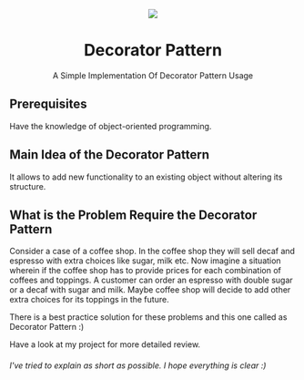 
<p align="center">
  <img src="https://github.com/frkn2076/Decorator-Pattern/blob/master/Art/Decorator Pattern - UML Diagram.png">
</p>

<h1 align="center">Decorator Pattern</h1>
<p align="center">
  A Simple Implementation Of Decorator Pattern Usage <br />
</p>

## Prerequisites
Have the knowledge of object-oriented programming.

## Main Idea of the Decorator Pattern
It allows to add new functionality to an existing object without altering its structure.

## What is the Problem Require the Decorator Pattern 
Consider a case of a coffee shop. In the coffee shop they will sell decaf and espresso with extra choices like sugar, milk etc. Now imagine a situation wherein if the coffee shop has to provide prices for each combination of coffees and toppings. A customer can order an espresso with double sugar or a decaf with sugar and milk. Maybe coffee shop will decide to add other extra choices for its toppings in the future.

There is a best practice solution for these problems and this one called as Decorator Pattern :)

Have a look at my project for more detailed review.

###### I've tried to explain as short as possible. I hope everything is clear :) 
